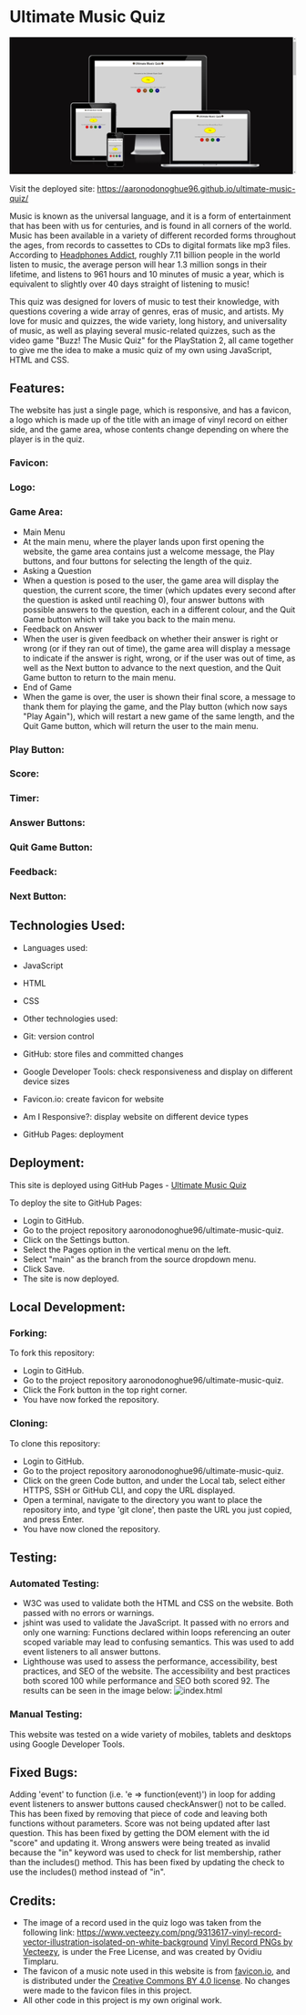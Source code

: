 # Ultimate Music Quiz

![Ultimate Music Quiz shown on a variety of screen sizes](assets/screenshots/ultimate-music-quiz.png)

Visit the deployed site: https://aaronodonoghue96.github.io/ultimate-music-quiz/

Music is known as the universal language, and it is a form of entertainment that has been with us for centuries, and is found in all corners of the world. Music has been available in a variety of different recorded forms throughout the ages, from records to cassettes to CDs to digital formats like mp3 files. According to [Headphones Addict](https://headphonesaddict.com/listening-to-music-statistics/), roughly 7.11 billion people in the world listen to music, the average person will hear 1.3 million songs in their lifetime, and listens to 961 hours and 10 minutes of music a year, which is equivalent to slightly over 40 days straight of listening to music!

This quiz was designed for lovers of music to test their knowledge, with questions covering a wide array of genres, eras of music, and artists. My love for music and quizzes, the wide variety, long history, and universality of music, as well as playing several music-related quizzes, such as the video game "Buzz! The Music Quiz" for the PlayStation 2, all came together to give me the idea to make a music quiz of my own using JavaScript, HTML and CSS.

## Features:

The website has just a single page, which is responsive, and has a favicon, a logo which is made up of the title with an image of vinyl record on either side, and the game area, whose contents change depending on where the player is in the quiz.

### Favicon:

### Logo:

### Game Area:

- Main Menu
 - At the main menu, where the player lands upon first opening the website, the game area contains just a welcome message, the Play buttons, and four buttons for selecting the length of the quiz.
- Asking a Question
 - When a question is posed to the user, the game area will display the question, the current score, the timer (which updates every second after the question is asked until reaching 0), four answer buttons with possible answers to the question, each in a different colour, and the Quit Game button which will take you back to the main menu.
- Feedback on Answer
 - When the user is given feedback on whether their answer is right or wrong (or if they ran out of time), the game area will display a message to indicate if the answer is right, wrong, or if the user was out of time, as well as the Next button to advance to the next question, and the Quit Game button to return to the main menu.
- End of Game
 - When the game is over, the user is shown their final score, a message to thank them for playing the game, and the Play button (which now says "Play Again"), which will restart a new game of the same length, and the Quit Game button, which will return the user to the main menu.

### Play Button:

### Score:

### Timer:

### Answer Buttons:

### Quit Game Button:

### Feedback:

### Next Button:

## Technologies Used:

- Languages used:
 - JavaScript
 - HTML
 - CSS

- Other technologies used:
 - Git: version control
 - GitHub: store files and committed changes
 - Google Developer Tools: check responsiveness and display on different device sizes
 - Favicon.io: create favicon for website
 - Am I Responsive?: display website on different device types
 - GitHub Pages: deployment

## Deployment:

This site is deployed using GitHub Pages - [Ultimate Music Quiz](https://aaronodonoghue96.github.io/ultimate-music-quiz/)

To deploy the site to GitHub Pages:
- Login to GitHub.
- Go to the project repository aaronodonoghue96/ultimate-music-quiz.
- Click on the Settings button.
- Select the Pages option in the vertical menu on the left.
- Select "main" as the branch from the source dropdown menu.
- Click Save.
- The site is now deployed.

## Local Development:

### Forking:

To fork this repository:
- Login to GitHub.
- Go to the project repository aaronodonoghue96/ultimate-music-quiz.
- Click the Fork button in the top right corner.
- You have now forked the repository.

### Cloning:

To clone this repository:
- Login to GitHub.
- Go to the project repository aaronodonoghue96/ultimate-music-quiz.
- Click on the green Code button, and under the Local tab, select either HTTPS, SSH or GitHub CLI, and copy the URL displayed.
- Open a terminal, navigate to the directory you want to place the repository into, and type 'git clone', then paste the URL you just copied, and press Enter.
- You have now cloned the repository.

## Testing:

### Automated Testing:

- W3C was used to validate both the HTML and CSS on the website. Both passed with no errors or warnings.
- jshint was used to validate the JavaScript. It passed with no errors and only one warning: Functions declared within loops referencing an outer scoped variable may lead to confusing semantics. This was used to add event listeners to all answer buttons.
- Lighthouse was used to assess the performance, accessibility, best practices, and SEO of the website. The accessibility and best practices both scored 100 while performance and SEO both scored 92. The results can be seen in the image below:
![index.html](screenshots/lighthouse.png)

### Manual Testing:

This website was tested on a wide variety of mobiles, tablets and desktops using Google Developer Tools.

## Fixed Bugs:
Adding 'event' to function (i.e. 'e => function(event)') in loop for adding event listeners to answer buttons caused checkAnswer() not to be called. This has been fixed by removing that piece of code and leaving both functions without parameters.
Score was not being updated after last question. This has been fixed by getting the DOM element with the id "score" and updating it.
Wrong answers were being treated as invalid because the "in" keyword was used to check for list membership, rather than the includes() method. This has been fixed by updating the check to use the includes() method instead of "in".

## Credits:
- The image of a record used in the quiz logo was taken from the following link: https://www.vecteezy.com/png/9313617-vinyl-record-vector-illustration-isolated-on-white-background [Vinyl Record PNGs by Vecteezy](https://www.vecteezy.com/free-png/vinyl-record), is under the Free License, and was created by Ovidiu Timplaru.
- The favicon of a music note used in this website is from [favicon.io](https://favicon.io/emoji-favicons/musical-note), and is distributed under the [Creative Commons BY 4.0 license](https://creativecommons.org/licenses/by/4.0/). No changes were made to the favicon files in this project.
- All other code in this project is my own original work.
